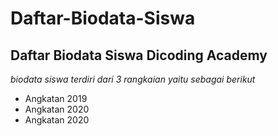 Daftar-Biodata-Siswa
==
Daftar Biodata Siswa Dicoding Academy
--
*biodata siswa terdiri dari 3 rangkaian yaitu sebagai berikut*
- Angkatan 2019
- Angkatan 2020
- Angkatan 2020
